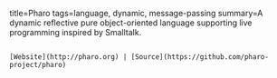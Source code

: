 title=Pharo
tags=language, dynamic, message-passing
summary=A dynamic reflective pure object-oriented language supporting live programming inspired by Smalltalk.
~~~~~~

[Website](http://pharo.org) | [Source](https://github.com/pharo-project/pharo)
